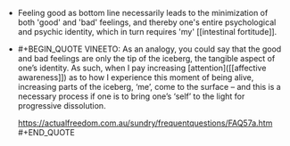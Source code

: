 - Feeling good as bottom line necessarily leads to the minimization of both 'good' and 'bad' feelings, and thereby one's entire psychological and psychic identity, which in turn requires 'my' [[intestinal fortitude]].
- #+BEGIN_QUOTE
  VINEETO: As an analogy, you could say that the good and bad feelings are only the tip of the iceberg, the tangible aspect of one’s identity. As such, when I pay increasing [attention]([[affective awareness]]) as to how I experience this moment of being alive, increasing parts of the iceberg, ‘me’, come to the surface – and this is a necessary process if one is to bring one’s ‘self’ to the light for progressive dissolution.
  
  https://actualfreedom.com.au/sundry/frequentquestions/FAQ57a.htm
  #+END_QUOTE